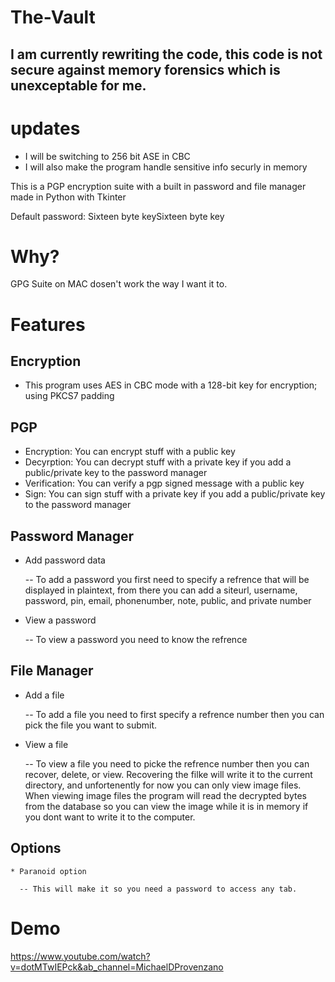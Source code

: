 # The-Vault

## I am currently rewriting the code, this code is not secure against memory forensics which is unexceptable for me.
# updates
 * I will be switching to 256 bit ASE in CBC 
 * I will also make the program handle sensitive info securly in memory   

This is a PGP encryption suite with a built in password and file manager made in Python with Tkinter


Default password:
Sixteen byte keySixteen byte key


# Why?

GPG Suite on MAC dosen't work the way I want it to.

# Features 

## Encryption

 * This program uses AES in CBC mode with a 128-bit key for encryption; using PKCS7 padding
 
## PGP
  * Encryption: You can encrypt stuff with a public key
  * Decyrption: You can decrypt stuff with a private key if you add a public/private key to the password manager
  * Verification: You can verify a pgp signed message with a public key
  * Sign: You can sign stuff with a private key if you add a public/private key to the password manager

## Password Manager
   * Add password data 
   
        -- To add a password you first need to  specify a refrence that will be displayed in plaintext, from there you can add a siteurl, username, password, pin, email, phonenumber, note, public, and private number
        
   * View a password
   
        -- To view a password you need to know the refrence

## File Manager
   * Add a file
   
       -- To add a file you need to first specify a refrence number then you can pick the file you want to submit.
       
   * View a file 
   
      -- To view a file you need to picke the refrence number then you can recover, delete, or view.  Recovering the filke will write it to the current directory, and unfortenently for now you can only view image files. When viewing image files the program will read the decrypted bytes from the database so you can view the image while it is in memory if you dont want to write it to the computer.


## Options
    * Paranoid option
    
      -- This will make it so you need a password to access any tab.
      
# Demo 

https://www.youtube.com/watch?v=dotMTwIEPck&ab_channel=MichaelDProvenzano
